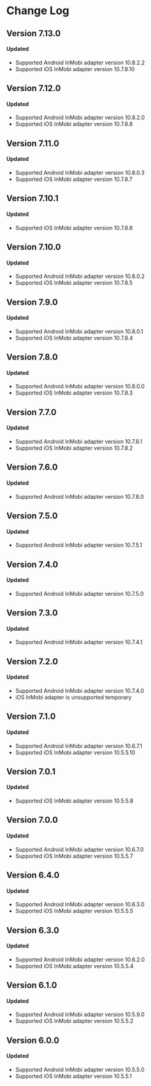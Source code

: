 # Change Log

## Version 7.13.0

#### Updated

* Supported Android InMobi adapter version 10.8.2.2
* Supported iOS InMobi adapter version 10.7.8.10

## Version 7.12.0

#### Updated

* Supported Android InMobi adapter version 10.8.2.0
* Supported iOS InMobi adapter version 10.7.8.8

## Version 7.11.0

#### Updated

* Supported Android InMobi adapter version 10.8.0.3
* Supported iOS InMobi adapter version 10.7.8.7

## Version 7.10.1

#### Updated

* Supported iOS InMobi adapter version 10.7.8.6

## Version 7.10.0

#### Updated

* Supported Android InMobi adapter version 10.8.0.2
* Supported iOS InMobi adapter version 10.7.8.5

## Version 7.9.0

#### Updated

* Supported Android InMobi adapter version 10.8.0.1
* Supported iOS InMobi adapter version 10.7.8.4

## Version 7.8.0

#### Updated

* Supported Android InMobi adapter version 10.8.0.0
* Supported iOS InMobi adapter version 10.7.8.3

## Version 7.7.0

#### Updated

* Supported Android InMobi adapter version 10.7.8.1
* Supported iOS InMobi adapter version 10.7.8.2

## Version 7.6.0

#### Updated

* Supported Android InMobi adapter version 10.7.8.0

## Version 7.5.0

#### Updated

* Supported Android InMobi adapter version 10.7.5.1

## Version 7.4.0

#### Updated

* Supported Android InMobi adapter version 10.7.5.0

## Version 7.3.0

#### Updated

* Supported Android InMobi adapter version 10.7.4.1

## Version 7.2.0

#### Updated

* Supported Android InMobi adapter version 10.7.4.0
* iOS InMobi adapter is unsupported temporary

## Version 7.1.0

#### Updated

* Supported Android InMobi adapter version 10.6.7.1
* Supported iOS InMobi adapter version 10.5.5.10

## Version 7.0.1

#### Updated

* Supported iOS InMobi adapter version 10.5.5.8

## Version 7.0.0

#### Updated

* Supported Android InMobi adapter version 10.6.7.0
* Supported iOS InMobi adapter version 10.5.5.7

## Version 6.4.0

#### Updated

* Supported Android InMobi adapter version 10.6.3.0
* Supported iOS InMobi adapter version 10.5.5.5

## Version 6.3.0

#### Updated

* Supported Android InMobi adapter version 10.6.2.0
* Supported iOS InMobi adapter version 10.5.5.4

## Version 6.1.0

#### Updated

* Supported Android InMobi adapter version 10.5.9.0
* Supported iOS InMobi adapter version 10.5.5.2

## Version 6.0.0

#### Updated

* Supported Android InMobi adapter version 10.5.5.0
* Supported iOS InMobi adapter version 10.5.5.1
